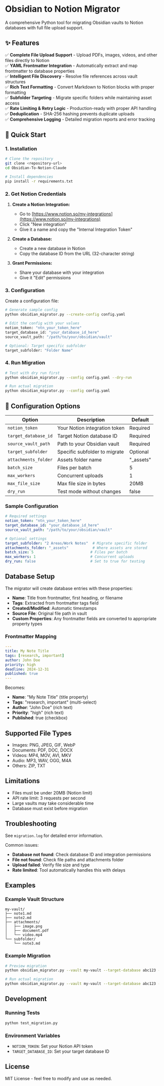# Obsidian to Notion Migrator

A comprehensive Python tool for migrating Obsidian vaults to Notion databases with full file upload support.

## ✨ Features

✅ **Complete File Upload Support** - Upload PDFs, images, videos, and other files directly to Notion  
✅ **YAML Frontmatter Integration** - Automatically extract and map frontmatter to database properties  
✅ **Intelligent File Discovery** - Resolve file references across vault structures  
✅ **Rich Text Formatting** - Convert Markdown to Notion blocks with proper formatting  
✅ **Subfolder Targeting** - Migrate specific folders while maintaining asset access  
✅ **Rate Limiting & Retry Logic** - Production-ready with proper API handling  
✅ **Deduplication** - SHA-256 hashing prevents duplicate uploads  
✅ **Comprehensive Logging** - Detailed migration reports and error tracking

## 🚀 Quick Start

### 1. Installation

```bash
# Clone the repository
git clone <repository-url>
cd Obsidian-To-Notion-Claude

# Install dependencies
pip install -r requirements.txt
```

### 2. Get Notion Credentials

1. **Create a Notion Integration:**
   - Go to [https://www.notion.so/my-integrations](https://www.notion.so/my-integrations)
   - Click "New integration"
   - Give it a name and copy the "Internal Integration Token"

2. **Create a Database:**
   - Create a new database in Notion
   - Copy the database ID from the URL (32-character string)

3. **Grant Permissions:**
   - Share your database with your integration
   - Give it "Edit" permissions

### 3. Configuration

Create a configuration file:

```bash
# Generate sample config
python obsidian_migrator.py --create-config config.yaml

# Edit the config with your values
notion_token: "ntn_your_token_here"
target_database_id: "your_database_id_here"
source_vault_path: "/path/to/your/obsidian/vault"

# Optional: Target specific subfolder
target_subfolder: "Folder Name"
```

### 4. Run Migration

```bash
# Test with dry run first
python obsidian_migrator.py --config config.yaml --dry-run

# Run actual migration
python obsidian_migrator.py --config config.yaml
```

## 📖 Configuration Options

| Option | Description | Default |
|--------|-------------|---------|
| `notion_token` | Your Notion integration token | Required |
| `target_database_id` | Target Notion database ID | Required |
| `source_vault_path` | Path to your Obsidian vault | Required |
| `target_subfolder` | Specific subfolder to migrate | Optional |
| `attachments_folder` | Assets folder name | "_assets" |
| `batch_size` | Files per batch | 5 |
| `max_workers` | Concurrent uploads | 1 |
| `max_file_size` | Max file size in bytes | 20MB |
| `dry_run` | Test mode without changes | false |

### Sample Configuration

```yaml
# Required settings
notion_token: "ntn_your_token_here"
target_database_id: "your_database_id_here"
source_vault_path: "/path/to/your/obsidian/vault"

# Optional settings
target_subfolder: "2 Areas/Work Notes"  # Migrate specific folder
attachments_folder: "_assets"           # Where assets are stored
batch_size: 5                          # Files per batch
max_workers: 1                         # Concurrent uploads
dry_run: false                         # Set to true for testing
```

## Database Setup

The migrator will create database entries with these properties:
- **Name**: Title from frontmatter, first heading, or filename
- **Tags**: Extracted from frontmatter tags field
- **Created/Modified**: Automatic timestamps
- **Source File**: Original file path in vault
- **Custom Properties**: Any frontmatter fields are converted to appropriate property types

### Frontmatter Mapping

```yaml
---
title: My Note Title
tags: [research, important]
author: John Doe
priority: high
deadline: 2024-12-31
published: true
---
```

Becomes:
- **Name**: "My Note Title" (title property)
- **Tags**: "research, important" (multi-select)
- **Author**: "John Doe" (rich text)
- **Priority**: "high" (rich text)
- **Published**: true (checkbox)

## Supported File Types

- Images: PNG, JPEG, GIF, WebP
- Documents: PDF, DOC, DOCX
- Videos: MP4, MOV, AVI, MKV
- Audio: MP3, WAV, OGG, M4A
- Others: ZIP, TXT

## Limitations

- Files must be under 20MB (Notion limit)
- API rate limit: 3 requests per second
- Large vaults may take considerable time
- Database must exist before migration

## Troubleshooting

See `migration.log` for detailed error information.

Common issues:
- **Database not found**: Check database ID and integration permissions
- **File not found**: Check file paths and attachments folder
- **Upload failed**: Verify file size and type
- **Rate limited**: Tool automatically handles this with delays

## Examples

### Example Vault Structure
```
my-vault/
├── note1.md
├── note2.md
├── attachments/
│   ├── image.png
│   ├── document.pdf
│   └── video.mp4
└── subfolder/
    └── note3.md
```

### Example Migration
```bash
# Preview migration
python obsidian_migrator.py --vault my-vault --target-database abc123 --token secret_xxx --dry-run

# Run actual migration
python obsidian_migrator.py --vault my-vault --target-database abc123 --token secret_xxx
```

## Development

### Running Tests
```bash
python test_migration.py
```

### Environment Variables
- `NOTION_TOKEN`: Set your Notion API token
- `TARGET_DATABASE_ID`: Set your target database ID

## License

MIT License - feel free to modify and use as needed.